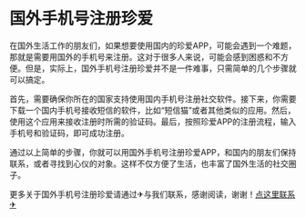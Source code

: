 # 国外手机号注册珍爱

在国外生活工作的朋友们，如果想要使用国内的珍爱APP，可能会遇到一个难题，那就是需要用国外的手机号来注册。这对于很多人来说，可能会感到困惑和不方便。但是，实际上，国外手机号注册珍爱并不是一件难事，只需简单的几个步骤就可以搞定。

首先，需要确保你所在的国家支持使用国内手机号注册社交软件。接下来，你需要下载一个国内手机号接收短信的软件，比如“短信猫”或者其他类似的应用。然后，使用这个应用来接收注册时所需的验证码。最后，按照珍爱APP的注册流程，输入手机号和验证码，即可成功注册。

通过以上简单的步骤，你就可以用国外手机号注册珍爱APP，和国内的朋友们保持联系，或者寻找到心仪的对象。这样不仅方便了生活，也丰富了国外生活的社交圈子。

更多关于国外手机号注册珍爱请通过✈与我们联系，感谢阅读，谢谢！[点这里联系✈](https://abc.k02.cc)